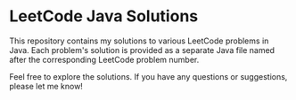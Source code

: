 # LeetCode Java Solutions

This repository contains my solutions to various LeetCode problems in Java. Each problem's solution is provided as a separate Java file named after the corresponding LeetCode problem number.

Feel free to explore the solutions. If you have any questions or suggestions, please let me know!
